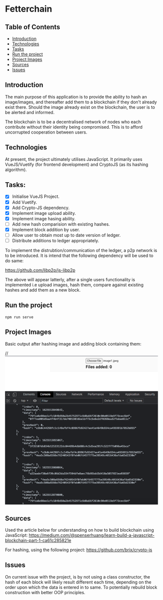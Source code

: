 # Fetterchain

## Table of Contents
  * [Introduction](#introduction)
  * [Technologies](#technologies)
  * [Tasks](#tasks)
  * [Run the project](#run-the-project)
  * [Project Images](#project-images)
  * [Sources](#sources)
  * [Issues](#Issues)

## Introduction
The main purpose of this application is to provide the ability to hash an image/images, and thereafter add them to a blockchain if they don't already exist there.  Should the image already exist on the blockchain, the user is to be alerted and informed.

The blockchain is to be a decentralised network of nodes who each contribute without their identity being compromised.  This is to afford uncorrupted cooperation between users.

## Technologies
At present, the project ultimately utilises JavaScript.  It primarily uses VueJS/Vuetify (for frontend development) and CryptoJS (as its hashing algorithm).

## Tasks: 
- [x] Initialise VueJS Project.
- [x] Add Vuetify.
- [x] Add Crypto-JS dependency.
- [x] Implement image upload ability.
- [x] Implement image hasing ability.
- [ ] Add new hash comparision with existing hashes.
- [x] Implement block addition by user.
- [ ] Allow user to obtain most up to date version of ledger.
- [ ] Distribute additions to ledger appropriately.

To implement the distrubtion/communication of the ledger, a p2p network is to be introduced.  It is intend that the following dependency will be used to do same:

https://github.com/libp2p/js-libp2p

The above will appear latterly, after a single users functionality is implemented i.e upload images, hash them, compare against existing hashes and add them as a new block.

## Run the project
```
npm run serve
```
## Project Images
Basic output after hashing image and adding block containing them:

//![alt text](https://github.com/SamuelScotts/fetterchain/blob/master/images/Screen%20Grab.png)

## Sources
Used the article below for understanding on how to build blockchain using JavaScript:
https://medium.com/@spenserhuang/learn-build-a-javascript-blockchain-part-1-ca61c285821e

For hashing, using the following project:
https://github.com/brix/crypto-js

## Issues
On current issue with the project, is by not using a class constructor, the hash of each block will likely result different each time, depending on the order upon which the data is entered in to same.  To potentially rebuild block construction with better OOP principles.
